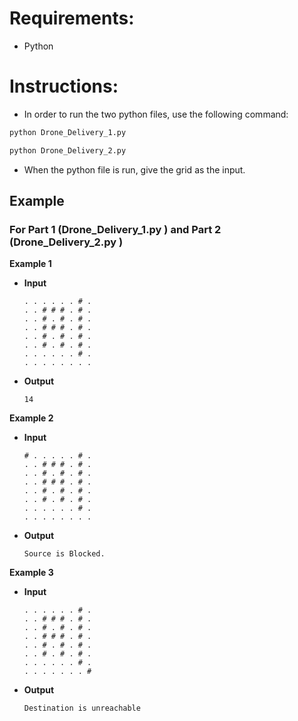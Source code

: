 # Requirements:

- Python

# Instructions:

- In order to run the two python files, use the following command:

``` bash
python Drone_Delivery_1.py
```
``` bash
python Drone_Delivery_2.py
```

- When the python file is run, give the grid as the input.  


## Example
### For Part 1 (Drone_Delivery_1.py ) and Part 2     (Drone_Delivery_2.py )
**Example 1**
  - **Input**
    ```
    . . . . . . # .
    . . # # # . # .
    . . # . # . # .
    . . # # # . # .
    . . # . # . # .
    . . # . # . # .
    . . . . . . # .
    . . . . . . . .
    ```
  - **Output**
    ```
    14
    ```

**Example 2**
  - **Input**
    ```
    # . . . . . # .
    . . # # # . # .
    . . # . # . # .
    . . # # # . # .
    . . # . # . # .
    . . # . # . # .
    . . . . . . # .
    . . . . . . . .
    ```
  - **Output**
    ```
    Source is Blocked.
    ```

**Example 3**
  - **Input**
    ```
    . . . . . . # .
    . . # # # . # .
    . . # . # . # .
    . . # # # . # .
    . . # . # . # .
    . . # . # . # .
    . . . . . . # .
    . . . . . . . #
    ```
  - **Output**
    ```
    Destination is unreachable
    ```



